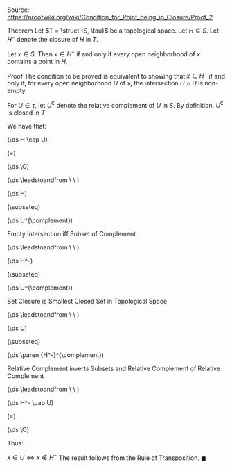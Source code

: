 # 

Source: https://proofwiki.org/wiki/Condition_for_Point_being_in_Closure/Proof_2

Theorem
Let $T = \struct {S, \tau}$ be a topological space.
Let $H \subseteq S$.
Let $H^-$ denote the closure of $H$ in $T$.

Let $x \in S$.
Then $x \in H^-$ if and only if every open neighborhood of $x$ contains a point in $H$.


Proof
The condition to be proved is equivalent to showing that $x \in H^-$ if and only if, for every open neighborhood $U$ of $x$, the intersection $H \cap U$ is non-empty.

For $U \in \tau$, let $U^{\complement}$ denote the relative complement of $U$ in $S$.
By definition, $U^{\complement}$ is closed in $T$

We have that:














\(\ds H \cap U\)

\(=\)







\(\ds \O\)














\(\ds \leadstoandfrom \ \ \)





\(\ds H\)

\(\subseteq\)







\(\ds U^{\complement}\)





Empty Intersection iff Subset of Complement








\(\ds \leadstoandfrom \ \ \)





\(\ds H^-\)

\(\subseteq\)







\(\ds U^{\complement}\)





Set Closure is Smallest Closed Set in Topological Space








\(\ds \leadstoandfrom \ \ \)





\(\ds U\)

\(\subseteq\)







\(\ds \paren {H^-}^{\complement}\)





Relative Complement inverts Subsets and Relative Complement of Relative Complement








\(\ds \leadstoandfrom \ \ \)





\(\ds H^- \cap U\)

\(=\)







\(\ds \O\)









Thus:

$x \in U \iff x \notin H^-$
The result follows from the Rule of Transposition.
$\blacksquare$





